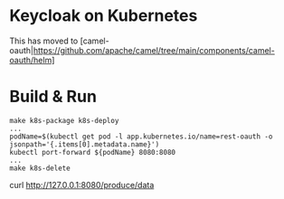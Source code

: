 
# Keycloak on Kubernetes

This has moved to [camel-oauth|https://github.com/apache/camel/tree/main/components/camel-oauth/helm]

# Build & Run

```
make k8s-package k8s-deploy
...
podName=$(kubectl get pod -l app.kubernetes.io/name=rest-oauth -o jsonpath='{.items[0].metadata.name}')
kubectl port-forward ${podName} 8080:8080
...
make k8s-delete
```

curl http://127.0.0.1:8080/produce/data 
